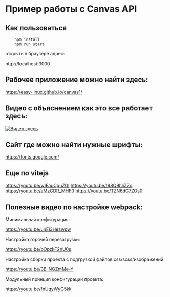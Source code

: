# Пример работы с Canvas API

## Как пользоваться

```
    npm install
    npm run start

```
открыть в браузере адрес:

http://localhost:3000

## Рабочее приложение можно найти здесь:

https://easy-linux.github.io/canvas1/


## Видео с объяснением как это все работает здесь:
[![Видео здесь](https://img.youtube.com/vi/McP7wtZfMaw/0.jpg)](https://www.youtube.com/watch?v=McP7wtZfMaw)


## Сайт где можно найти нужные шрифты:

https://fonts.google.com/

## Еще по vitejs

https://youtu.be/wIEauCguZGI
https://youtu.be/t98Q9hliZZo
https://youtu.be/aMzCDR_MHF0
https://youtu.be/TZN6dC7ZOs0


## Полезные видео по настройке webpack:


Минимальная конфигурация:

https://youtu.be/unEl3Hezwpw

Настройка горячей перезагрузки:

https://youtu.be/oOpzkF2nU0s

Настройка сборки проекта с подгрузкой файлов css/scss/изображений:

https://youtu.be/3B-NGZmMe-Y

Модульный принцип конфигурации проекта:

https://youtu.be/fnUqyWyG5kk




